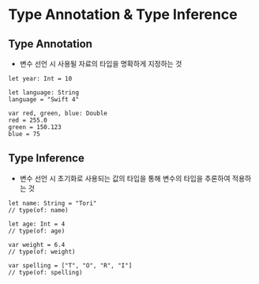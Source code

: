 
# Type Annotation & Type Inference



## Type Annotation
 * 변수 선언 시 사용될 자료의 타입을 명확하게 지정하는 것

```
let year: Int = 10
```
```
let language: String
language = "Swift 4"
```
```
var red, green, blue: Double
red = 255.0
green = 150.123
blue = 75
```



## Type Inference
 * 변수 선언 시 초기화로 사용되는 값의 타입을 통해 변수의 타입을 추론하여 적용하는 것

```
let name: String = "Tori"
// type(of: name)

let age: Int = 4
// type(of: age)

var weight = 6.4
// type(of: weight)

var spelling = ["T", "O", "R", "I"]
// type(of: spelling)
```